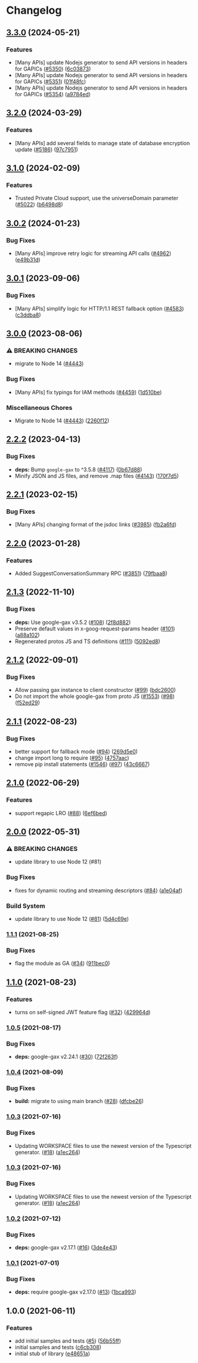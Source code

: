 # Changelog

## [3.3.0](https://github.com/googleapis/google-cloud-node/compare/apigee-connect-v3.2.0...apigee-connect-v3.3.0) (2024-05-21)


### Features

* [Many APIs] update Nodejs generator to send API versions in headers for GAPICs ([#5350](https://github.com/googleapis/google-cloud-node/issues/5350)) ([6c03873](https://github.com/googleapis/google-cloud-node/commit/6c038731de1f36456042e6b4ecf2a9686be662c7))
* [Many APIs] update Nodejs generator to send API versions in headers for GAPICs ([#5351](https://github.com/googleapis/google-cloud-node/issues/5351)) ([01f48fc](https://github.com/googleapis/google-cloud-node/commit/01f48fce63ec4ddf801d59ee2b8c0db9f6fb8372))
* [Many APIs] update Nodejs generator to send API versions in headers for GAPICs ([#5354](https://github.com/googleapis/google-cloud-node/issues/5354)) ([a9784ed](https://github.com/googleapis/google-cloud-node/commit/a9784ed3db6ee96d171762308bbbcd57390b6866))

## [3.2.0](https://github.com/googleapis/google-cloud-node/compare/apigee-connect-v3.1.0...apigee-connect-v3.2.0) (2024-03-29)


### Features

* [Many APIs] add several fields to manage state of database encryption update ([#5186](https://github.com/googleapis/google-cloud-node/issues/5186)) ([97c7951](https://github.com/googleapis/google-cloud-node/commit/97c7951481ef70d8f49c3d218f7c22ce00df9174))

## [3.1.0](https://github.com/googleapis/google-cloud-node/compare/apigee-connect-v3.0.2...apigee-connect-v3.1.0) (2024-02-09)


### Features

* Trusted Private Cloud support, use the universeDomain parameter  ([#5022](https://github.com/googleapis/google-cloud-node/issues/5022)) ([b6498d8](https://github.com/googleapis/google-cloud-node/commit/b6498d8580d056817981dedbaa0ea5d82e9dccc2))

## [3.0.2](https://github.com/googleapis/google-cloud-node/compare/apigee-connect-v3.0.1...apigee-connect-v3.0.2) (2024-01-23)


### Bug Fixes

* [Many APIs] improve retry logic for streaming API calls ([#4962](https://github.com/googleapis/google-cloud-node/issues/4962)) ([e49b31d](https://github.com/googleapis/google-cloud-node/commit/e49b31dc04ece6ce7d0dd4a4fb23f3b72b83540e))

## [3.0.1](https://github.com/googleapis/google-cloud-node/compare/apigee-connect-v3.0.0...apigee-connect-v3.0.1) (2023-09-06)


### Bug Fixes

* [Many APIs] simplify logic for HTTP/1.1 REST fallback option ([#4583](https://github.com/googleapis/google-cloud-node/issues/4583)) ([c3ddba8](https://github.com/googleapis/google-cloud-node/commit/c3ddba8df9fee6185e36a4e99f7c67b0319f1242))

## [3.0.0](https://github.com/googleapis/google-cloud-node/compare/apigee-connect-v2.2.2...apigee-connect-v3.0.0) (2023-08-06)


### ⚠ BREAKING CHANGES

* migrate to Node 14 ([#4443](https://github.com/googleapis/google-cloud-node/issues/4443))

### Bug Fixes

* [Many APIs] fix typings for IAM methods ([#4459](https://github.com/googleapis/google-cloud-node/issues/4459)) ([1d510be](https://github.com/googleapis/google-cloud-node/commit/1d510bef5bd7b0ac3552b4729ef3d9ebe1ac3dc4))


### Miscellaneous Chores

* Migrate to Node 14 ([#4443](https://github.com/googleapis/google-cloud-node/issues/4443)) ([2260f12](https://github.com/googleapis/google-cloud-node/commit/2260f12543d171bda95345e53475f5f0fdc45770))

## [2.2.2](https://github.com/googleapis/google-cloud-node/compare/apigee-connect-v2.2.1...apigee-connect-v2.2.2) (2023-04-13)


### Bug Fixes

* **deps:** Bump `google-gax` to ^3.5.8 ([#4117](https://github.com/googleapis/google-cloud-node/issues/4117)) ([0b67d88](https://github.com/googleapis/google-cloud-node/commit/0b67d883963643ce1b4f6d2ccd3e8d37adf6e029))
* Minify JSON and JS files, and remove .map files ([#4143](https://github.com/googleapis/google-cloud-node/issues/4143)) ([170f7d5](https://github.com/googleapis/google-cloud-node/commit/170f7d57b8fd344d182a8e758867b8124722eebc))

## [2.2.1](https://github.com/googleapis/google-cloud-node/compare/apigee-connect-v2.2.0...apigee-connect-v2.2.1) (2023-02-15)


### Bug Fixes

* [Many APIs] changing format of the jsdoc links ([#3985](https://github.com/googleapis/google-cloud-node/issues/3985)) ([fb2a6fd](https://github.com/googleapis/google-cloud-node/commit/fb2a6fdbd9dcf2ae91b3767629d71f0970d0712c))

## [2.2.0](https://github.com/googleapis/google-cloud-node/compare/apigee-connect-v2.1.3...apigee-connect-v2.2.0) (2023-01-28)


### Features

* Added SuggestConversationSummary RPC ([#3851](https://github.com/googleapis/google-cloud-node/issues/3851)) ([79fbaa8](https://github.com/googleapis/google-cloud-node/commit/79fbaa833d08738fa37aa37158ddb5b1c91710e1))

## [2.1.3](https://github.com/googleapis/nodejs-apigee-connect/compare/v2.1.2...v2.1.3) (2022-11-10)


### Bug Fixes

* **deps:** Use google-gax v3.5.2 ([#108](https://github.com/googleapis/nodejs-apigee-connect/issues/108)) ([2f8d882](https://github.com/googleapis/nodejs-apigee-connect/commit/2f8d882d3309b578d48e8838beeab5a52829963f))
* Preserve default values in x-goog-request-params header ([#101](https://github.com/googleapis/nodejs-apigee-connect/issues/101)) ([a88a102](https://github.com/googleapis/nodejs-apigee-connect/commit/a88a10218e6e3150495e1b47ae15b3895ed7ed5e))
* Regenerated protos JS and TS definitions ([#111](https://github.com/googleapis/nodejs-apigee-connect/issues/111)) ([5092ed8](https://github.com/googleapis/nodejs-apigee-connect/commit/5092ed8134687cd0fd3be3a47b6f1e88ed1b2444))

## [2.1.2](https://github.com/googleapis/nodejs-apigee-connect/compare/v2.1.1...v2.1.2) (2022-09-01)


### Bug Fixes

* Allow passing gax instance to client constructor ([#99](https://github.com/googleapis/nodejs-apigee-connect/issues/99)) ([bdc2600](https://github.com/googleapis/nodejs-apigee-connect/commit/bdc26002bb391f81cdba9c7c13643944faa20620))
* Do not import the whole google-gax from proto JS ([#1553](https://github.com/googleapis/nodejs-apigee-connect/issues/1553)) ([#98](https://github.com/googleapis/nodejs-apigee-connect/issues/98)) ([f52ed29](https://github.com/googleapis/nodejs-apigee-connect/commit/f52ed29e966efce3b04b1271e3e161f8bb8ee812))

## [2.1.1](https://github.com/googleapis/nodejs-apigee-connect/compare/v2.1.0...v2.1.1) (2022-08-23)


### Bug Fixes

* better support for fallback mode ([#94](https://github.com/googleapis/nodejs-apigee-connect/issues/94)) ([269d5e0](https://github.com/googleapis/nodejs-apigee-connect/commit/269d5e0616b640262bf5e907ec083928e5c242be))
* change import long to require ([#95](https://github.com/googleapis/nodejs-apigee-connect/issues/95)) ([4757aac](https://github.com/googleapis/nodejs-apigee-connect/commit/4757aacfdd505985c5228e0498495814e6436ef2))
* remove pip install statements ([#1546](https://github.com/googleapis/nodejs-apigee-connect/issues/1546)) ([#97](https://github.com/googleapis/nodejs-apigee-connect/issues/97)) ([43c6667](https://github.com/googleapis/nodejs-apigee-connect/commit/43c66675c0ec0dcb3e208c5b11d0ee7b8b43f0ee))

## [2.1.0](https://github.com/googleapis/nodejs-apigee-connect/compare/v2.0.0...v2.1.0) (2022-06-29)


### Features

* support regapic LRO ([#88](https://github.com/googleapis/nodejs-apigee-connect/issues/88)) ([6ef6bed](https://github.com/googleapis/nodejs-apigee-connect/commit/6ef6bed421e56459dac29deab71898ce5c061206))

## [2.0.0](https://github.com/googleapis/nodejs-apigee-connect/compare/v1.1.1...v2.0.0) (2022-05-31)


### ⚠ BREAKING CHANGES

* update library to use Node 12 (#81)

### Bug Fixes

* fixes for dynamic routing and streaming descriptors ([#84](https://github.com/googleapis/nodejs-apigee-connect/issues/84)) ([a1e04af](https://github.com/googleapis/nodejs-apigee-connect/commit/a1e04af2fb52535938ff32cf5579b22c668d6ad2))


### Build System

* update library to use Node 12 ([#81](https://github.com/googleapis/nodejs-apigee-connect/issues/81)) ([5d4c69e](https://github.com/googleapis/nodejs-apigee-connect/commit/5d4c69e4268b4b253ed75ce87b2b3f5e61962d44))

### [1.1.1](https://www.github.com/googleapis/nodejs-apigee-connect/compare/v1.1.0...v1.1.1) (2021-08-25)


### Bug Fixes

* flag the module as GA ([#34](https://www.github.com/googleapis/nodejs-apigee-connect/issues/34)) ([911bec0](https://www.github.com/googleapis/nodejs-apigee-connect/commit/911bec0d826a12212ce0527acf7398eef3dea1e6))

## [1.1.0](https://www.github.com/googleapis/nodejs-apigee-connect/compare/v1.0.5...v1.1.0) (2021-08-23)


### Features

* turns on self-signed JWT feature flag ([#32](https://www.github.com/googleapis/nodejs-apigee-connect/issues/32)) ([429964d](https://www.github.com/googleapis/nodejs-apigee-connect/commit/429964d038693cb16d37a3d2d23f79be3b73d1a0))

### [1.0.5](https://www.github.com/googleapis/nodejs-apigee-connect/compare/v1.0.4...v1.0.5) (2021-08-17)


### Bug Fixes

* **deps:** google-gax v2.24.1 ([#30](https://www.github.com/googleapis/nodejs-apigee-connect/issues/30)) ([72f263f](https://www.github.com/googleapis/nodejs-apigee-connect/commit/72f263f19d5490a83f963fcd071d0485678c0ba5))

### [1.0.4](https://www.github.com/googleapis/nodejs-apigee-connect/compare/v1.0.3...v1.0.4) (2021-08-09)


### Bug Fixes

* **build:** migrate to using main branch ([#28](https://www.github.com/googleapis/nodejs-apigee-connect/issues/28)) ([dfcbe26](https://www.github.com/googleapis/nodejs-apigee-connect/commit/dfcbe2672c024a574e2fc1d60b8d668bbdf074b9))

### [1.0.3](https://www.github.com/googleapis/nodejs-apigee-connect/compare/v1.0.2...v1.0.3) (2021-07-16)


### Bug Fixes

* Updating WORKSPACE files to use the newest version of the Typescript generator. ([#18](https://www.github.com/googleapis/nodejs-apigee-connect/issues/18)) ([a1ec264](https://www.github.com/googleapis/nodejs-apigee-connect/commit/a1ec26422107c2e78ddb45aa89827db052017a54))

### [1.0.3](https://www.github.com/googleapis/nodejs-apigee-connect/compare/v1.0.2...v1.0.3) (2021-07-16)


### Bug Fixes

* Updating WORKSPACE files to use the newest version of the Typescript generator. ([#18](https://www.github.com/googleapis/nodejs-apigee-connect/issues/18)) ([a1ec264](https://www.github.com/googleapis/nodejs-apigee-connect/commit/a1ec26422107c2e78ddb45aa89827db052017a54))

### [1.0.2](https://www.github.com/googleapis/nodejs-apigee-connect/compare/v1.0.1...v1.0.2) (2021-07-12)


### Bug Fixes

* **deps:** google-gax v2.17.1 ([#16](https://www.github.com/googleapis/nodejs-apigee-connect/issues/16)) ([3de4e43](https://www.github.com/googleapis/nodejs-apigee-connect/commit/3de4e4319f720357f1bfc4ab7acc5e50281f1f6d))

### [1.0.1](https://www.github.com/googleapis/nodejs-apigee-connect/compare/v1.0.0...v1.0.1) (2021-07-01)


### Bug Fixes

* **deps:** require google-gax v2.17.0 ([#13](https://www.github.com/googleapis/nodejs-apigee-connect/issues/13)) ([1bca993](https://www.github.com/googleapis/nodejs-apigee-connect/commit/1bca99349c29d064d516606b39d29791d7e88023))

## 1.0.0 (2021-06-11)


### Features

* add initial samples and tests ([#5](https://www.github.com/googleapis/nodejs-apigee-connect/issues/5)) ([56b55ff](https://www.github.com/googleapis/nodejs-apigee-connect/commit/56b55ffb36d0dabc92019489aa5e3918ae7db239))
* initial samples and tests ([c6cb308](https://www.github.com/googleapis/nodejs-apigee-connect/commit/c6cb3085da868309b1b62db342df940e31ce9685))
* initial stub of library ([e48651a](https://www.github.com/googleapis/nodejs-apigee-connect/commit/e48651af7d82e064311353a4871d84299c867a43))
